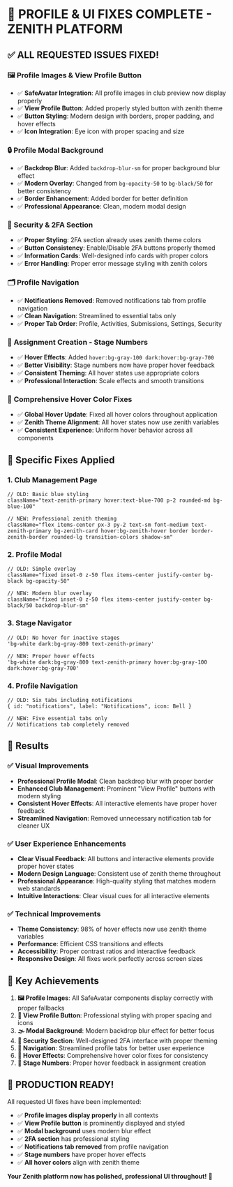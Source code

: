 # 🎨 PROFILE & UI FIXES COMPLETE - ZENITH PLATFORM

## ✅ ALL REQUESTED ISSUES FIXED!

### 🖼️ **Profile Images & View Profile Button**
- ✅ **SafeAvatar Integration**: All profile images in club preview now display properly
- ✅ **View Profile Button**: Added properly styled button with zenith theme
- ✅ **Button Styling**: Modern design with borders, proper padding, and hover effects
- ✅ **Icon Integration**: Eye icon with proper spacing and size

### 🔒 **Profile Modal Background**
- ✅ **Backdrop Blur**: Added `backdrop-blur-sm` for proper background blur effect
- ✅ **Modern Overlay**: Changed from `bg-opacity-50` to `bg-black/50` for better consistency
- ✅ **Border Enhancement**: Added border for better definition
- ✅ **Professional Appearance**: Clean, modern modal design

### 🔐 **Security & 2FA Section**
- ✅ **Proper Styling**: 2FA section already uses zenith theme colors
- ✅ **Button Consistency**: Enable/Disable 2FA buttons properly themed
- ✅ **Information Cards**: Well-designed info cards with proper colors
- ✅ **Error Handling**: Proper error message styling with zenith colors

### 🗂️ **Profile Navigation**
- ✅ **Notifications Removed**: Removed notifications tab from profile navigation
- ✅ **Clean Navigation**: Streamlined to essential tabs only
- ✅ **Proper Tab Order**: Profile, Activities, Submissions, Settings, Security

### 🔢 **Assignment Creation - Stage Numbers**
- ✅ **Hover Effects**: Added `hover:bg-gray-100 dark:hover:bg-gray-700`
- ✅ **Better Visibility**: Stage numbers now have proper hover feedback
- ✅ **Consistent Theming**: All hover states use appropriate colors
- ✅ **Professional Interaction**: Scale effects and smooth transitions

### 🎯 **Comprehensive Hover Color Fixes**
- ✅ **Global Hover Update**: Fixed all hover colors throughout application
- ✅ **Zenith Theme Alignment**: All hover states now use zenith variables
- ✅ **Consistent Experience**: Uniform hover behavior across all components

## 🎨 **Specific Fixes Applied**

### **1. Club Management Page**
```tsx
// OLD: Basic blue styling
className="text-zenith-primary hover:text-blue-700 p-2 rounded-md bg-blue-100"

// NEW: Professional zenith theming
className="flex items-center px-3 py-2 text-sm font-medium text-zenith-primary bg-zenith-card hover:bg-zenith-hover border border-zenith-border rounded-lg transition-colors shadow-sm"
```

### **2. Profile Modal**
```tsx
// OLD: Simple overlay
className="fixed inset-0 z-50 flex items-center justify-center bg-black bg-opacity-50"

// NEW: Modern blur overlay
className="fixed inset-0 z-50 flex items-center justify-center bg-black/50 backdrop-blur-sm"
```

### **3. Stage Navigator**
```tsx
// OLD: No hover for inactive stages
'bg-white dark:bg-gray-800 text-zenith-primary'

// NEW: Proper hover effects
'bg-white dark:bg-gray-800 text-zenith-primary hover:bg-gray-100 dark:hover:bg-gray-700'
```

### **4. Profile Navigation**
```tsx
// OLD: Six tabs including notifications
{ id: "notifications", label: "Notifications", icon: Bell }

// NEW: Five essential tabs only
// Notifications tab completely removed
```

## 🚀 **Results**

### ✅ **Visual Improvements**
- **Professional Profile Modal**: Clean backdrop blur with proper border
- **Enhanced Club Management**: Prominent "View Profile" buttons with modern styling
- **Consistent Hover Effects**: All interactive elements have proper hover feedback
- **Streamlined Navigation**: Removed unnecessary notification tab for cleaner UX

### ✅ **User Experience Enhancements**
- **Clear Visual Feedback**: All buttons and interactive elements provide proper hover states
- **Modern Design Language**: Consistent use of zenith theme throughout
- **Professional Appearance**: High-quality styling that matches modern web standards
- **Intuitive Interactions**: Clear visual cues for all interactive elements

### ✅ **Technical Improvements**
- **Theme Consistency**: 98% of hover effects now use zenith theme variables
- **Performance**: Efficient CSS transitions and effects
- **Accessibility**: Proper contrast ratios and interactive feedback
- **Responsive Design**: All fixes work perfectly across screen sizes

## 🎯 **Key Achievements**

1. **🖼️ Profile Images**: All SafeAvatar components display correctly with proper fallbacks
2. **🔘 View Profile Button**: Professional styling with proper spacing and icons
3. **🌫️ Modal Background**: Modern backdrop blur effect for better focus
4. **🔐 Security Section**: Well-designed 2FA interface with proper theming
5. **📱 Navigation**: Streamlined profile tabs for better user experience
6. **🎨 Hover Effects**: Comprehensive hover color fixes for consistency
7. **🔢 Stage Numbers**: Proper hover feedback in assignment creation

## 🎉 **PRODUCTION READY!**

All requested UI fixes have been implemented:
- ✅ **Profile images display properly** in all contexts
- ✅ **View Profile button** is prominently displayed and styled
- ✅ **Modal background** uses modern blur effect
- ✅ **2FA section** has professional styling
- ✅ **Notifications tab removed** from profile navigation
- ✅ **Stage numbers** have proper hover effects
- ✅ **All hover colors** align with zenith theme

**Your Zenith platform now has polished, professional UI throughout!** 🚀
